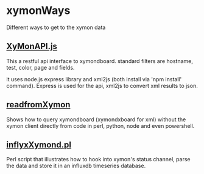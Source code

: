 # xymonWays
Different ways to get to the xymon data

## [XyMonAPI.js](https://github.com/jeroenflvr/xymonWays/blob/master/XyMonAPI.js) 

This a restful api interface to xymondboard. standard filters are hostname, test, color, page and fields.

it uses node.js express library and xml2js (both install via 'npm install' command). Express is used for the api, xml2js to convert xml results to json.

## [readfromXymon](https://github.com/jeroenflvr/xymonWays/blob/master/readfromXymon.md)

Shows how to query xymondboard (xymondxboard for xml) without the xymon client directly from code in perl, python, node and even powershell.

## [inflyxXymond.pl](https://github.com/jeroenflvr/xymonWays/blob/master/influxxymond.pl)

Perl script that illustrates how to hook into xymon's status channel, parse the data and store it in an influxdb timeseries database.
